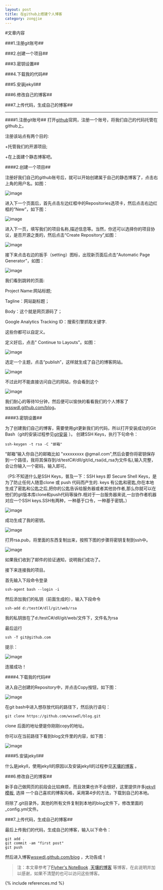 ```yaml
---
layout: post
title: 在github上搭建个人博客
category: zongjie
---
```


#文章内容

###1.注册git账号##

###2.创建一个项目##

###3.密钥设置##

###4.下载我的代码##

###5.安装jekyll##

###6.修改自己的博客##

###7.上传代码，生成自己的博客##

******************************************************************************************************

####1.注册git账号##
打开[github](https://github.com/ "github官网")官网，注册一个账号，将我们自己的代码托管在github上。

注册该站点有两个目的:

+托管我们的开源项目;

+在上面建个静态博客吧。

<!-- more -->

####2.创建一个项目##

注册好我们自己的github账号后，就可以开始创建属于自己的静态博客了，点击右上角的用户名。如图：

![image](/image/create_repo/1.png )

进入下一个页面后，首先点击左边红框中的Repositories选项卡，然后点击右边红框的“New”，如下图：

![image](/image/create_repo/2.png )

进入下一页，填写我们的项目名称,描述信息等。当然，你还可以选择你的项目协议，是否开源之类的，然后点击“Create Repository”,如图：

![image](/image/create_repo/3.png )

接下来点击右边的扳手（setting）图标，出现新页面后点击“Automatic Page Generator”，如图：

![image](/image/create_repo/4.png )

我们看到跳转的页面:

Project Name:网站标题;

Tagline：网站副标题；

Body：这个就是网页源码了；

Google Analytics Tracking ID：搜索引擎抓取关键字.

这些你都可以自定义。

定义好后，点击" Continue to Layouts"。如图：

![image](/image/create_repo/5.png )

选定一个主题，点击“publish”，这样就生成了自己的博客网站。

![image](/image/create_repo/6.png )

不过此时不能直接访问自己的网站，你会看到这个

![image](/image/create_repo/7.png )

我们耐心的等待10分钟，然后便可以愉快的看看我们的个人博客了[wsswdl.github.com/blog](http://wsswdl.github.com/blog "wsswdl的个人博客")。

####3.密钥设置##

为了创建我们自己的博客，需要使用git更新我们的代码，所以打开安装成功的Git Bash（git的安装过程参见[git安装](http://jingyan.baidu.com/article/90895e0fb3495f64ed6b0b50.html) ）。
创建SSH Keys，执行下句命令：

	ssh-keygen -t rsa -C "邮箱"

“邮箱”输入你自己的邮箱比如 "xxxxxxxxx @gmail.com",然后会要你将密钥保存到一个路径，我将其保存到/d/testC#/dll/git/id_rsa(id_rsa为文件名),输入完整，会让你输入一个密码，输入即可。

（PS:不知道什么是SSH Keys，普及一下：SSH keys 即 Secure Shell Keys，是为了防止任何人随意clone 或 push 代码而产生的. keys 有公匙和密匙,你在本地生成了密匙和公匙之后,把你的公匙告诉给服务器或者其他协作者,那么你就可以在他们的git版本库clone和push代码等操作.相对于一台服务器来说,一台协作者机器对应一个SSH keys.SSH有两种，一种基于口令，一种基于密钥。）

![image](/image/create_repo/8.png )

成功生成了我的密钥。

![image](/image/create_repo/9.png )

打开rsa.pub，将里面的东西复制出来，按照下图的步骤将密钥复制到ssh中。

![image](/image/create_repo/10.png )

如果我们收到了邮件的验证通知，说明我们成功了。

接下来连接我的项目。

首先输入下段命令登录

	ssh-agent bash --login -i

然后添加我们的私钥（前面生成的），输入下段命令

	ssh-add d:/testC#/dll/git/web/rsa

我的私钥放在了d:/testC#/dll/git/web/文件下，文件名为rsa

最后运行

	ssh -T git@github.com

提示：

![image](/image/create_repo/11.png )

连接成功！

####4.下载我的代码##

进入自己创建的Repository中，并点击Copy按钮，如下图：

![image](/image/create_repo/12.png )

在git bash中进入想存放代码的路径下，然后执行语句：

	git clone https://github.com/wsswdl/blog.git

clone 后面的地址便是你刚刚copy的地址。

你可以在当前路径下看到blog文件里的内容，如下图：

![image](/image/create_repo/13.png )


####5.安装jekyll##

什么是jekyll，使用jekyll的原因以及安装jekyll的过程参见[天壤的博客](http://blog.segmentfault.com/skyinlayer/1190000000406011) 。

###6.修改自己的博客##

新手自己做网页的前段会比较麻烦，而且效果也许不会很好，这里提供许多[jekyll模板](https://github.com/jekyll/jekyll/wiki/Sites), 选择
一个自己喜欢的博客风格，采用第4步的方法，下载到自己的本地。

将除了.git目录外，其他的所有文件复制到本地的blog文件下，修改里面的_config.yml文件。

###7.上传代码，生成自己的博客##

最后上传我们的代码，生成自己的博客，输入以下命令：

	git add .
	git commit -am "first post"
	git push

然后进入博客[wsswdl.github.com/blog](http://wsswdl.github.com/blog) ，大功告成！


>注：本文章参考了[Flyher's NoteBook](http://www.cnblogs.com/flyher/p/3361140.html#tip4) ,[天壤的博客](http://blog.segmentfault.com/skyinlayer/1190000000406011)
等博客，在此说明并加以感谢，如果不清楚的也可以访问这些博客。



{% include references.md %}
